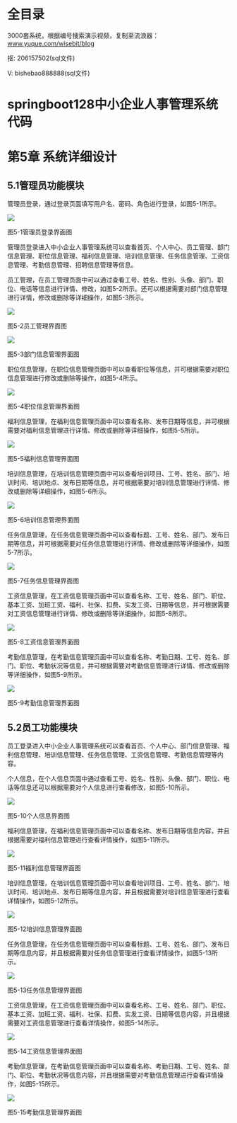 # 全目录

3000套系统，根据编号搜索演示视频，复制至流浪器：www.yuque.com/wisebit/blog


<p>抠: 206157502(sql文件)</p>
<p>V: bishebao888888(sql文件)</p>


# springboot128中小企业人事管理系统代码
# 第5章 系统详细设计

## 5.1管理员功能模块
管理员登录，通过登录页面填写用户名、密码、角色进行登录，如图5-1所示。

![](/md/blog.012.png)

图5-1管理员登录界面图

管理员登录进入中小企业人事管理系统可以查看首页、个人中心、员工管理、部门信息管理、职位信息管理、福利信息管理、培训信息管理、任务信息管理、工资信息管理、考勤信息管理、招聘信息管理等信息。

员工管理，在员工管理页面中可以通过查看工号、姓名、性别、头像、部门、职位、电话等信息进行详情、修改，如图5-2所示。还可以根据需要对部门信息管理进行详情，修改或删除等详细操作，如图5-3所示。

![](/md/blog.013.png)

图5-2员工管理界面图

![](/md/blog.014.png)

图5-3部门信息管理界面图

职位信息管理，在职位信息管理页面中可以查看职位等信息，并可根据需要对职位信息管理进行修改或删除等操作，如图5-4所示。

![](/md/blog.015.png)

图5-4职位信息管理界面图

福利信息管理，在福利信息管理页面中可以查看名称、发布日期等信息，并可根据需要对福利信息管理进行详情、修改或删除等详细操作，如图5-5所示。

![](/md/blog.016.png)

图5-5福利信息管理界面图

培训信息管理，在培训信息管理页面中可以查看培训项目、工号、姓名、部门、培训时间、培训地点、发布日期等信息，并可根据需要对培训信息管理进行详情、修改或删除等详细操作，如图5-6所示。

![](/md/blog.017.png)

图5-6培训信息管理界面图



任务信息管理，在任务信息管理页面中可以查看标题、工号、姓名、部门、发布日期等信息，并可根据需要对任务信息管理进行详情、修改或删除等详细操作，如图5-7所示。

![](/md/blog.018.png)

图5-7任务信息管理界面图

工资信息管理，在工资信息管理页面中可以查看名称、工号、姓名、部门、职位、基本工资、加班工资、福利、社保、扣费、实发工资、日期等信息，并可根据需要对工资信息管理进行详情、修改或删除等详细操作，如图5-8所示。

![](/md/blog.019.png)

图5-8工资信息管理界面图




考勤信息管理，在考勤信息管理页面中可以查看名称、考勤日期、工号、姓名、部门、职位、考勤状况等信息，并可根据需要对考勤信息管理进行详情、修改或删除等详细操作，如图5-9所示。

![](/md/blog.020.png)

图5-9考勤信息管理界面图

## 5.2员工功能模块
员工登录进入中小企业人事管理系统可以查看首页、个人中心、部门信息管理、福利信息管理、培训信息管理、任务信息管理、工资信息管理、考勤信息管理等内容。

个人信息，在个人信息页面中通过查看工号、姓名、性别、头像、部门、职位、电话等信息还可以根据需要对个人信息进行查看修改，如图5-10所示。

![](/md/blog.021.png)

图5-10个人信息界面图

福利信息管理，在福利信息管理页面中可以查看名称、发布日期等信息内容，并且根据需要对福利信息管理进行查看详情操作，如图5-11所示。

![](/md/blog.022.png)

图5-11福利信息管理界面图

培训信息管理，在培训信息管理页面中可以查看培训项目、工号、姓名、部门、培训时间、培训地点、发布日期等信息内容，并且根据需要对培训信息管理进行查看详情操作，如图5-12所示。

![](/md/blog.023.png)

图5-12培训信息管理界面图

任务信息管理，在任务信息管理页面中可以查看标题、工号、姓名、部门、发布日期等信息内容，并且根据需要对任务信息管理进行查看详情操作，如图5-13所示。

![](/md/blog.024.png)

图5-13任务信息管理界面图

工资信息管理，在工资信息管理页面中可以查看名称、工号、姓名、部门、职位、基本工资、加班工资、福利、社保、扣费、实发工资、日期等信息内容，并且根据需要对工资信息管理进行查看详情操作，如图5-14所示。

![](/md/blog.025.png)

图5-14工资信息管理界面图


考勤信息管理，在考勤信息管理页面中可以查看名称、考勤日期、工号、姓名、部门、职位、考勤状况等信息内容，并且根据需要对考勤信息管理进行查看详情操作，如图5-15所示。

![](/md/blog.026.png)

图5-15考勤信息管理界面图







